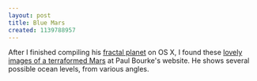 ```yaml
---
layout: post
title: Blue Mars
created: 1139788957
---
```

After I finished compiling his [fractal planet](/node/217) on OS X, I found these [lovely images of a terraformed Mars](http://astronomy.swin.edu.au/~pbourke/modelling/marsterraform/) at Paul Bourke's website.  He shows several possible ocean levels, from various angles.
